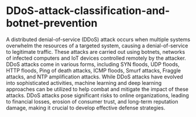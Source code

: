 # DDoS-attack-classification-and-botnet-prevention
A distributed denial-of-service (DDoS) attack occurs when multiple systems overwhelm 
the resources of a targeted system, causing a denial-of-service to legitimate traffic. These attacks 
are carried out using botnets, networks of infected computers and IoT devices controlled remotely 
by the attacker. DDoS attacks come in various forms, including SYN floods, UDP floods, HTTP 
floods, Ping of death attacks, ICMP floods, Smurf attacks, Fraggle attacks, and NTP amplification 
attacks. While DDoS attacks have evolved into sophisticated activities, machine learning and deep 
learning approaches can be utilized to help combat and mitigate the impact of these attacks. DDoS 
attacks pose significant risks to online organizations, leading to financial losses, erosion of 
consumer trust, and long-term reputation damage, making it crucial to develop effective defense 
strategies.
